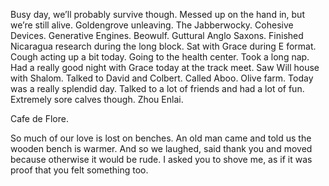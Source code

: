 Busy day, we’ll probably survive though. Messed up on the hand in, but we’re still alive. Goldengrove unleaving. The Jabberwocky. Cohesive Devices. Generative Engines. Beowulf. Guttural Anglo Saxons. Finished Nicaragua research during the long block. Sat with Grace during E format. Cough acting up a bit today. Going to the health center. Took a long nap. Had a really good night with Grace today at the track meet. Saw Will house with Shalom. Talked to David and Colbert. Called Aboo. Olive farm. Today was a really splendid day. Talked to a lot of friends and had a lot of fun. Extremely sore calves though. Zhou Enlai.

Cafe de Flore. 

So much of our love is lost on benches. An old man came and told us the wooden bench is warmer. And so we laughed, said thank you and moved because otherwise it would be rude. I asked you to shove me, as if it was proof that you felt something too.